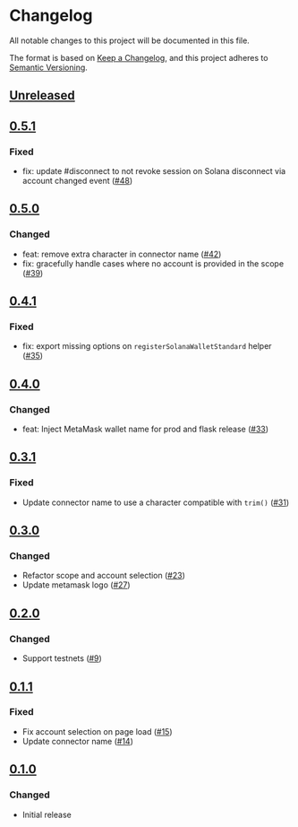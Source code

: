 # Changelog

All notable changes to this project will be documented in this file.

The format is based on [Keep a Changelog](https://keepachangelog.com/en/1.0.0/),
and this project adheres to [Semantic Versioning](https://semver.org/spec/v2.0.0.html).

## [Unreleased]

## [0.5.1]

### Fixed

- fix: update #disconnect to not revoke session on Solana disconnect via account changed event ([#48](https://github.com/MetaMask/solana-wallet-standard/pull/48))

## [0.5.0]

### Changed

- feat: remove extra character in connector name ([#42](https://github.com/MetaMask/solana-wallet-standard/pull/42))
- fix: gracefully handle cases where no account is provided in the scope ([#39](https://github.com/MetaMask/solana-wallet-standard/pull/39))

## [0.4.1]

### Fixed

- fix: export missing options on `registerSolanaWalletStandard` helper ([#35](https://github.com/MetaMask/solana-wallet-standard/pull/35))

## [0.4.0]

### Changed

- feat: Inject MetaMask wallet name for prod and flask release ([#33](https://github.com/MetaMask/solana-wallet-standard/pull/33))

## [0.3.1]

### Fixed

- Update connector name to use a character compatible with `trim()` ([#31](https://github.com/MetaMask/solana-wallet-standard/pull/31))

## [0.3.0]

### Changed

- Refactor scope and account selection ([#23](https://github.com/MetaMask/solana-wallet-standard/pull/23))
- Update metamask logo ([#27](https://github.com/MetaMask/solana-wallet-standard/pull/27))

## [0.2.0]

### Changed

- Support testnets ([#9](https://github.com/MetaMask/solana-wallet-standard/pull/9))

## [0.1.1]

### Fixed

- Fix account selection on page load ([#15](https://github.com/MetaMask/solana-wallet-standard/pull/15))
- Update connector name ([#14](https://github.com/MetaMask/solana-wallet-standard/pull/14))

## [0.1.0]

### Changed

- Initial release

[Unreleased]: https://github.com/MetaMask/solana-wallet-standard/compare/v0.5.1...HEAD
[0.5.1]: https://github.com/MetaMask/solana-wallet-standard/compare/v0.5.0...v0.5.1
[0.5.0]: https://github.com/MetaMask/solana-wallet-standard/compare/v0.4.1...v0.5.0
[0.4.1]: https://github.com/MetaMask/solana-wallet-standard/compare/v0.4.0...v0.4.1
[0.4.0]: https://github.com/MetaMask/solana-wallet-standard/compare/v0.3.1...v0.4.0
[0.3.1]: https://github.com/MetaMask/solana-wallet-standard/compare/v0.3.0...v0.3.1
[0.3.0]: https://github.com/MetaMask/solana-wallet-standard/compare/v0.2.0...v0.3.0
[0.2.0]: https://github.com/MetaMask/solana-wallet-standard/compare/v0.1.1...v0.2.0
[0.1.1]: https://github.com/MetaMask/solana-wallet-standard/compare/v0.1.0...v0.1.1
[0.1.0]: https://github.com/MetaMask/solana-wallet-standard/releases/tag/v0.1.0
